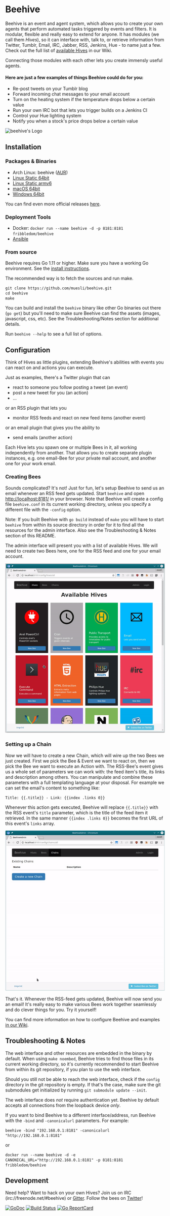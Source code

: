 Beehive
=======

Beehive is an event and agent system, which allows you to create your own
agents that perform automated tasks triggered by events and filters. It is
modular, flexible and really easy to extend for anyone. It has modules
(we call them *Hives*), so it can interface with, talk to, or retrieve
information from Twitter, Tumblr, Email, IRC, Jabber, RSS, Jenkins, Hue - to
name just a few. Check out the full list of [available Hives](https://github.com/muesli/beehive/wiki/Available-Hives)
in our Wiki.

Connecting those modules with each other lets you create immensly useful agents.

#### Here are just a few examples of things Beehive could do for you:
* Re-post tweets on your Tumblr blog
* Forward incoming chat messages to your email account
* Turn on the heating system if the temperature drops below a certain value
* Run your own IRC bot that lets you trigger builds on a Jenkins CI
* Control your Hue lighting system
* Notify you when a stock's price drops below a certain value

![beehive's Logo](/assets/logo_256.png?raw=true)

## Installation

### Packages & Binaries

- Arch Linux: beehive ([AUR](https://aur.archlinux.org/packages/beehive/))
- [Linux Static 64bit](https://github.com/muesli/beehive/releases/download/v0.3.2/beehive_0.3.2_Linux_x86_64.tar.gz)
- [Linux Static armv6](https://github.com/muesli/beehive/releases/download/v0.3.2/beehive_0.3.2_Linux_armv6.tar.gz)
- [macOS 64bit](https://github.com/muesli/beehive/releases/download/v0.3.2/beehive_0.3.2_Darwin_x86_64.tar.gz)
- [Windows 64bit](https://github.com/muesli/beehive/releases/download/v0.3.2/beehive_0.3.2_Windows_x86_64.tar.gz)

You can find even more official releases [here](https://github.com/muesli/beehive/releases).

### Deployment Tools
- Docker: `docker run --name beehive -d -p 8181:8181 fribbledom/beehive`
- [Ansible](https://github.com/morbidick/ansible-role-beehive)

### From source

Beehive requires Go 1.11 or higher. Make sure you have a working Go environment.
See the [install instructions](http://golang.org/doc/install.html).

The recommended way is to fetch the sources and run make.

    git clone https://github.com/muesli/beehive.git
    cd beehive
    make

You can build and install the `beehive` binary like other Go binaries out there (`go get`)
but you'll need to make sure Beehive can find the assets (images, javascript, css, etc).
See the Troubleshooting/Notes section for additional details.

Run `beehive --help` to see a full list of options.

## Configuration

Think of Hives as little plugins, extending Beehive's abilities with events you
can react on and actions you can execute.

Just as examples, there's a Twitter plugin that can
 - react to someone you follow posting a tweet (an event)
 - post a new tweet for you (an action)
 - ...

or an RSS plugin that lets you
 - monitor RSS feeds and react on new feed items (another event)

or an email plugin that gives you the ability to
 - send emails (another action)

Each Hive lets you spawn one or multiple Bees in it, all working independently
from another. That allows you to create separate plugin instances, e.g. one
email-Bee for your private mail account, and another one for your work email.

### Creating Bees

Sounds complicated? It's not! Just for fun, let's setup Beehive to send us an
email whenever an RSS feed gets updated. Start `beehive` and open <http://localhost:8181/>
in your browser. Note that Beehive will create a config file `beehive.conf`
in its current working directory, unless you specify a different file with the
`-config` option.

Note: If you built Beehive with `go build` instead of `make` you will have to
start `beehive` from within its source directory in order for it to find all the
resources for the admin interface. Also see the Troubleshooting & Notes section
of this README.

The admin interface will present you with a list of available Hives. We will
need to create two Bees here, one for the RSS feed and one for your email
account.

![New Bees](https://github.com/muesli/beehive-docs/raw/master/screencaps/new_bees.gif)

### Setting up a Chain

Now we will have to create a new Chain, which will wire up the two Bees we just
created. First we pick the Bee & Event we want to react on, then we pick the
Bee we want to execute an Action with. The RSS-Bee's event gives us a whole set
of parameters we can work with: the feed item's title, its links and
description among others. You can manipulate and combine these parameters with
a full templating language at your disposal. For example we can set the email's
content to something like:

```
Title: {{.title}} - Link: {{index .links 0}}
```

Whenever this action gets executed, Beehive will replace `{{.title}}` with
the RSS event's `title` parameter, which is the title of the feed item it
retrieved. In the same manner `{{index .links 0}}` becomes the first URL of
this event's `links` array.

![New Chain](https://github.com/muesli/beehive-docs/raw/master/screencaps/new_chain.gif)

That's it. Whenever the RSS-feed gets updated, Beehive will now send you an
email! It's really easy to make various Bees work together seamlessly and do
clever things for you. Try it yourself!

You can find more information on how to configure Beehive and examples
[in our Wiki](https://github.com/muesli/beehive/wiki/Configuration).

## Troubleshooting & Notes

The web interface and other resources are embedded in the binary by default.
When using `make noembed`, Beehive tries to find those files
in its current working directory, so it's currently recommended to start Beehive
from within its git repository, if you plan to use the web interface.

Should you still not be able to reach the web interface, check if the `config`
directory in the git repository is empty. If that's the case, make sure the
git submodules get initialized by running `git submodule update --init`.

The web interface does *not* require authentication yet. Beehive by default
accepts all connections from the loopback device *only*.

If you want to bind Beehive to a different interface/address, run Beehive with
the `-bind` and `-canonicalurl` parameters. For example:

    beehive -bind "192.168.0.1:8181" -canonicalurl "http://192.168.0.1:8181"

or

    docker run --name beehive -d -e CANONICAL_URL="http://192.168.0.1:8181" -p 8181:8181 fribbledom/beehive

## Development

Need help? Want to hack on your own Hives? Join us on IRC (irc://freenode.net/#beehive) or [Gitter](https://gitter.im/the_beehive/Lobby).
Follow the bees on [Twitter](https://twitter.com/beehive_app)!

[![GoDoc](https://godoc.org/github.com/golang/gddo?status.svg)](https://godoc.org/github.com/muesli/beehive)
[![Build Status](https://travis-ci.org/muesli/beehive.svg?branch=master)](https://travis-ci.org/muesli/beehive)
[![Go ReportCard](http://goreportcard.com/badge/muesli/beehive)](http://goreportcard.com/report/muesli/beehive)
